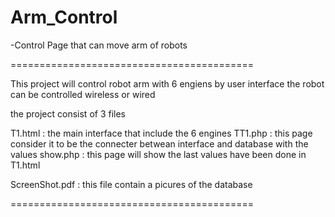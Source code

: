 # Arm_Control
-Control Page that can move arm of robots

==========================================

This project will control robot arm with 6 engiens by user interface
the robot can be controlled wireless or wired


the project consist of 3 files 

T1.html :  the main interface that include the 6 engines
TT1.php : this page consider it to be the connecter betwean interface and database with the values 
show.php : this page will show the last values have been done in T1.html

ScreenShot.pdf : this file contain a picures of the database


==========================================
